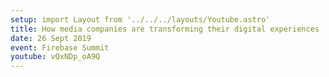 ```yaml
---
setup: import Layout from '../../../layouts/Youtube.astro'
title: How media companies are transforming their digital experiences
date: 26 Sept 2019
event: Firebase Summit
youtube: vQxNDp_oA9Q
---
```

